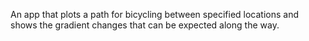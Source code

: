 An app that plots a path for bicycling between specified locations and shows the gradient changes that can be expected along the way.
